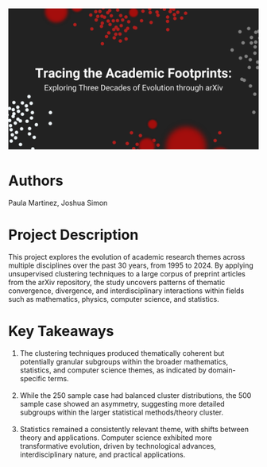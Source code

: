 <h1>
  <img src="title.png">
</h1>

<h1>Authors</h1>
Paula Martinez, Joshua Simon

<h1>Project Description</h1>
This project explores the evolution of academic research themes across multiple disciplines over the past 30 years, from 1995 to 2024. By applying unsupervised clustering techniques to a large corpus of preprint articles from the arXiv repository, the study uncovers patterns of thematic convergence, divergence, and interdisciplinary interactions within fields such as mathematics, physics, computer science, and statistics.

<h1>Key Takeaways</h1>
<ol>
  <li>The clustering techniques produced thematically coherent but potentially granular subgroups within the broader mathematics, statistics, and computer science themes, as indicated by domain-specific terms.</li><br>
  <li>While the 250 sample case had balanced cluster distributions, the 500 sample case showed an asymmetry, suggesting more detailed subgroups within the larger statistical methods/theory cluster.</li><br>
  <li>Statistics remained a consistently relevant theme, with shifts between theory and applications. Computer science exhibited more transformative evolution, driven by technological advances, interdisciplinary nature, and practical applications.</li>
</ol>

